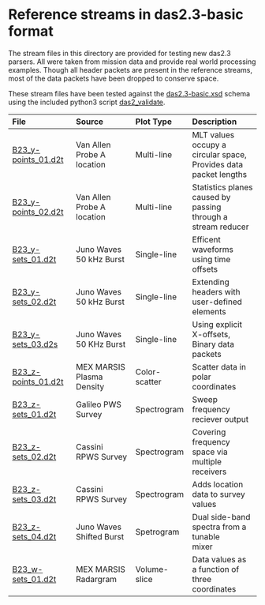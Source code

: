 # Reference streams in das2.3-basic format

The stream files in this directory are provided for testing new das2.3 parsers.  All 
were taken from mission data and provide real world processing examples.  Though 
all header packets are present in the reference streams, most of the data packets
have been dropped to conserve space.

These stream files have been tested against the [das2.3-basic.xsd](../das2.3-basic.xsd)
schema using the included python3 script [das2_validate](../scripts/das2_validate).

| File                | Source                      | Plot Type  | Description    |
| :------------------ | :-------------------------- | :--------- | :------------- |
| [B23_y-points_01.d2t](B23_y-points_01.d2t) | Van Allen Probe A location | Multi-line    | MLT values occupy a circular space,<br>Provides data packet lengths |
| [B23_y-points_02.d2t](B23_y-points_02.d2t) | Van Allen Probe A location | Multi-line    | Statistics planes caused by passing<br> through a stream reducer |
| [B23_y-sets_01.d2t](B23_y-sets_01.d2t)     | Juno Waves 50 kHz Burst    | Single-line   | Efficent waveforms using time offsets |
| [B23_y-sets_02.d2t](B23_y-sets_02.d2t)     | Juno Waves 50 kHz Burst    | Single-line   | Extending headers with user-defined<br>elements |
| [B23_y-sets_03.d2s](B23_y-sets_03.d2t)     | Juno Waves 50 KHz Burst    | Single-line   | Using explicit X-offsets,<br>Binary data packets |
| [B23_z-points_01.d2t](B23_z-points_01.d2t) | MEX MARSIS Plasma Density  | Color-scatter | Scatter data in polar coordinates |
| [B23_z-sets_01.d2t](B23_z-sets_01.d2t)     | Galileo PWS Survey         | Spectrogram   | Sweep frequency reciever output |
| [B23_z-sets_02.d2t](B23_z-sets_02.d2t)     | Cassini RPWS Survey        | Spectrogram   | Covering frequency space via multiple<br>receivers |
| [B23_z-sets_03.d2t](B23_z-sets_03.d2t)     | Cassini RPWS Survey        | Spectrogram   | Adds location data to survey values |
| [B23_z-sets_04.d2t](B23_z-sets_04.d2t)     | Juno Waves Shifted Burst   | Spetrogram    | Dual side-band spectra from a tunable<br> mixer |
| [B23_w-sets_01.d2t](B23_w-sets_01.d2t)     | MEX MARSIS Radargram       | Volume-slice  | Data values as a function of three<br>coordinates |
